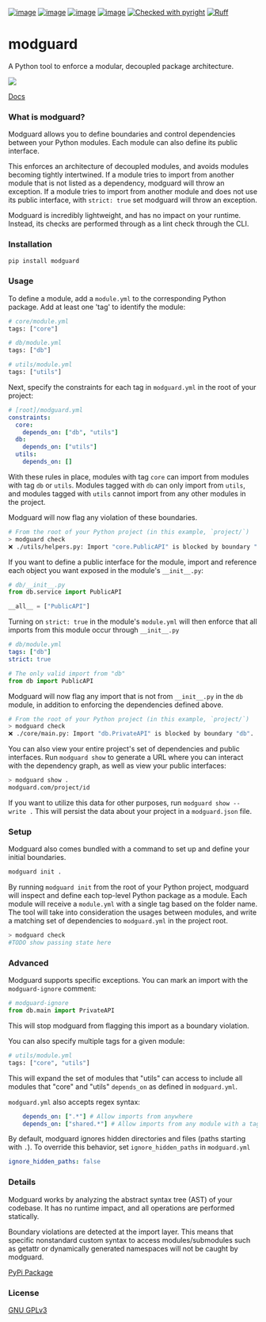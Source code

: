 [![image](https://img.shields.io/pypi/v/modguard.svg)](https://pypi.Python.org/pypi/modguard)
[![image](https://img.shields.io/pypi/l/modguard.svg)](https://pypi.Python.org/pypi/modguard)
[![image](https://img.shields.io/pypi/pyversions/modguard.svg)](https://pypi.Python.org/pypi/modguard)
[![image](https://github.com/Never-Over/modguard/actions/workflows/ci.yml/badge.svg)](https://github.com/Never-Over/modguard/actions/workflows/ci.yml)
[![Checked with pyright](https://microsoft.github.io/pyright/img/pyright_badge.svg)](https://microsoft.github.io/pyright/)
[![Ruff](https://img.shields.io/endpoint?url=https://raw.githubusercontent.com/astral-sh/ruff/main/assets/badge/v2.json)](https://github.com/astral-sh/ruff)
# modguard
A Python tool to enforce a modular, decoupled package architecture.

![](https://raw.githubusercontent.com/Never-Over/modguard/main/docs/modguard_screencap_2x.gif)

[Docs](https://never-over.github.io/modguard/)

### What is modguard?
Modguard allows you to define boundaries and control dependencies between your Python modules. Each module can also define its public interface.

This enforces an architecture of decoupled modules, and avoids modules becoming tightly intertwined.
If a module tries to import from another module that is not listed as a dependency, modguard will throw an exception.
If a module tries to import from another module and does not use its public interface, with `strict: true` set modguard will throw an exception.

Modguard is incredibly lightweight, and has no impact on your runtime. Instead, its checks are performed through as a lint check through the CLI.

### Installation
```bash
pip install modguard
```
### Usage
To define a module, add a `module.yml` to the corresponding Python package. Add at least one 'tag' to identify the module:
```python
# core/module.yml
tags: ["core"]
```
```python
# db/module.yml
tags: ["db"]
```
```python
# utils/module.yml
tags: ["utils"]
```
Next, specify the constraints for each tag in `modguard.yml` in the root of your project:
```yaml
# [root]/modguard.yml
constraints:
  core:
    depends_on: ["db", "utils"]
  db:
    depends_on: ["utils"]
  utils:
    depends_on: []
```
With these rules in place, modules with tag `core` can import from modules with tag `db` or `utils`. Modules tagged with `db` can only import from `utils`, and modules tagged with `utils` cannot import from any other modules in the project. 

Modguard will now flag any violation of these boundaries.
```bash
# From the root of your Python project (in this example, `project/`)
> modguard check
❌ ./utils/helpers.py: Import "core.PublicAPI" is blocked by boundary "core". Tag(s) ["utils"] do not have access to ["core"].
```

If you want to define a public interface for the module, import and reference each object you want exposed in the module's `__init__.py`:
```python
# db/__init__.py
from db.service import PublicAPI

__all__ = ["PublicAPI"]
```
Turning on `strict: true` in the module's `module.yml` will then enforce that all imports from this module occur through `__init__.py`
```yaml
# db/module.yml
tags: ["db"]
strict: true
```
```python
# The only valid import from "db"
from db import PublicAPI 
```
Modguard will now flag any import that is not from `__init__.py` in the `db` module, in addition to enforcing the dependencies defined above.
```bash
# From the root of your Python project (in this example, `project/`)
> modguard check
❌ ./core/main.py: Import "db.PrivateAPI" is blocked by boundary "db". "db" does not list "db.PrivateAPI" in its public interface.
```

You can also view your entire project's set of dependencies and public interfaces. Run `modguard show` to generate a URL where you can interact with the dependency graph, as well as view your public interfaces:
```bash
> modguard show .
modguard.com/project/id
```
If you want to utilize this data for other purposes, run `modguard show --write .` This will persist the data about your project in a `modguard.json` file.

### Setup
Modguard also comes bundled with a command to set up and define your initial boundaries.
```bash
modguard init .
```
By running `modguard init` from the root of your Python project, modguard will inspect and define each top-level Python package as a module. Each module will receive a `module.yml` with a single tag based on the folder name. 
The tool will take into consideration the usages between modules, and write a matching set of dependencies to `modguard.yml` in the project root.
```bash
> modguard check
#TODO show passing state here
```

### Advanced
Modguard supports specific exceptions. You can mark an import with the `modguard-ignore` comment:
```python
# modguard-ignore
from db.main import PrivateAPI
```
This will stop modguard from flagging this import as a boundary violation.

You can also specify multiple tags for a given module:
```python
# utils/module.yml
tags: ["core", "utils"]
```
This will expand the set of modules that "utils" can access to include all modules that "core" and "utils" `depends_on` as defined in `modguard.yml`.

`modguard.yml` also accepts regex syntax:
```yaml
    depends_on: [".*"] # Allow imports from anywhere
    depends_on: ["shared.*"] # Allow imports from any module with a tag starting with "shared"
```
By default, modguard ignores hidden directories and files (paths starting with `.`). To override this behavior, set `ignore_hidden_paths` in `modguard.yml`
```yaml
ignore_hidden_paths: false
```

### Details
Modguard works by analyzing the abstract syntax tree (AST) of your codebase. It has no runtime impact, and all operations are performed statically. 

Boundary violations are detected at the import layer. This means that specific nonstandard custom syntax to access modules/submodules such as getattr or dynamically generated namespaces will not be caught by modguard.

[PyPi Package](https://pypi.org/project/modguard/)

### License
[GNU GPLv3](LICENSE)

